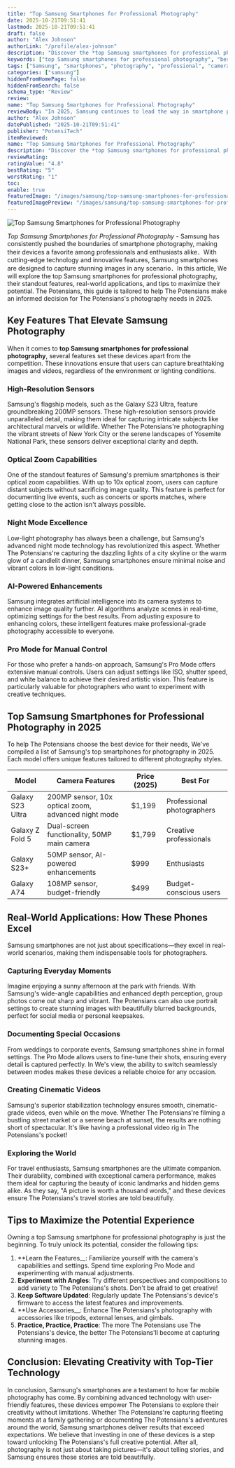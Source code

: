 ```yaml
---
title: "Top Samsung Smartphones for Professional Photography"
date: 2025-10-21T09:51:41
lastmod: 2025-10-21T09:51:41
draft: false
author: "Alex Johnson"
authorLink: "/profile/alex-johnson"
description: "Discover the *top Samsung smartphones for professional photography* with stunning camera features, cutting-edge tech, and perfect shots every time."
keywords: ["top Samsung smartphones for professional photography", "best Samsung smartphones for photography 2025", "Samsung photography smartphones guide"]
tags: ["Samsung", "smartphones", "photography", "professional", "camera"]
categories: ["samsung"]
hiddenFromHomePage: false
hiddenFromSearch: false
schema_type: "Review"
review:
name: "Top Samsung Smartphones for Professional Photography"
reviewBody: "In 2025, Samsung continues to lead the way in smartphone photography with models that offer exceptional camera capabilities. This review highlights the top Samsung smartphones for professional photography, focusing on features like high-resolution sensors, optical zoom, and night mode excellence."
author: "Alex Johnson"
datePublished: "2025-10-21T09:51:41"
publisher: "PotensiTech"
itemReviewed:
name: "Top Samsung Smartphones for Professional Photography"
description: "Discover the *top Samsung smartphones for professional photography* with stunning camera features, cutting-edge tech, and perfect shots every time."
reviewRating:
ratingValue: "4.8"
bestRating: "5"
worstRating: "1"
toc:
enable: true
featuredImage: "/images/samsung/top-samsung-smartphones-for-professional-photography.jpg"
featuredImagePreview: "/images/samsung/top-samsung-smartphones-for-professional-photography.jpg"
---
```


![Top Samsung Smartphones for Professional Photography](/images/samsung/top-samsung-smartphones-for-professional-photography.jpg)



*Top Samsung Smartphones for Professional Photography* - Samsung has consistently pushed the boundaries of smartphone photography, making their devices a favorite among professionals and enthusiasts alike．With cutting-edge technology and innovative features, Samsung smartphones are designed to capture stunning images in any scenario．In this article, We will explore the top Samsung smartphones for professional photography, their standout features, real-world applications, and tips to maximize their potential. The Potensians, this guide is tailored to help The Potensians make an informed decision for The Potensians's photography needs in 2025.

## Key Features That Elevate Samsung Photography

When it comes to **top Samsung smartphones for professional photography**, several features set these devices apart from the competition. These innovations ensure that users can capture breathtaking images and videos, regardless of the environment or lighting conditions.

### High-Resolution Sensors

Samsung's flagship models, such as the Galaxy S23 Ultra, feature groundbreaking 200MP sensors. These high-resolution sensors provide unparalleled detail, making them ideal for capturing intricate subjects like architectural marvels or wildlife. Whether The Potensians're photographing the vibrant streets of New York City or the serene landscapes of Yosemite National Park, these sensors deliver exceptional clarity and depth.

### Optical Zoom Capabilities

One of the standout features of Samsung's premium smartphones is their optical zoom capabilities. With up to 10x optical zoom, users can capture distant subjects without sacrificing image quality. This feature is perfect for documenting live events, such as concerts or sports matches, where getting close to the action isn't always possible.

### Night Mode Excellence

Low-light photography has always been a challenge, but Samsung's advanced night mode technology has revolutionized this aspect. Whether The Potensians're capturing the dazzling lights of a city skyline or the warm glow of a candlelit dinner, Samsung smartphones ensure minimal noise and vibrant colors in low-light conditions.

### AI-Powered Enhancements

Samsung integrates artificial intelligence into its camera systems to enhance image quality further. AI algorithms analyze scenes in real-time, optimizing settings for the best results. From adjusting exposure to enhancing colors, these intelligent features make professional-grade photography accessible to everyone.

### Pro Mode for Manual Control

For those who prefer a hands-on approach, Samsung's Pro Mode offers extensive manual controls. Users can adjust settings like ISO, shutter speed, and white balance to achieve their desired artistic vision. This feature is particularly valuable for photographers who want to experiment with creative techniques.

## Top Samsung Smartphones for Professional Photography in 2025

To help The Potensians choose the best device for their needs, We've compiled a list of Samsung's top smartphones for photography in 2025. Each model offers unique features tailored to different photography styles.

<div class="table-responsive">
<table class="html-table">
<thead>
<tr>
<th>Model</th>
<th>Camera Features</th>
<th>Price (2025)</th>
<th>Best For</th>
</tr>
</thead>
<tbody>
<tr>
<td>Galaxy S23 Ultra</td>
<td>200MP sensor, 10x optical zoom, advanced night mode</td>
<td>$1,199</td>
<td>Professional photographers</td>
</tr>
<tr>
<td>Galaxy Z Fold 5</td>
<td>Dual-screen functionality, 50MP main camera</td>
<td>$1,799</td>
<td>Creative professionals</td>
</tr>
<tr>
<td>Galaxy S23+</td>
<td>50MP sensor, AI-powered enhancements</td>
<td>$999</td>
<td>Enthusiasts</td>
</tr>
<tr>
<td>Galaxy A74</td>
<td>108MP sensor, budget-friendly</td>
<td>$499</td>
<td>Budget-conscious users</td>
</tr>
</tbody>
</table>
</div>

## Real-World Applications: How These Phones Excel

Samsung smartphones are not just about specifications—they excel in real-world scenarios, making them indispensable tools for photographers.

### Capturing Everyday Moments

Imagine enjoying a sunny afternoon at the park with friends. With Samsung's wide-angle capabilities and enhanced depth perception, group photos come out sharp and vibrant. The Potensians can also use portrait settings to create stunning images with beautifully blurred backgrounds, perfect for social media or personal keepsakes.

### Documenting Special Occasions

From weddings to corporate events, Samsung smartphones shine in formal settings. The Pro Mode allows users to fine-tune their shots, ensuring every detail is captured perfectly. In We's view, the ability to switch seamlessly between modes makes these devices a reliable choice for any occasion.

### Creating Cinematic Videos

Samsung's superior stabilization technology ensures smooth, cinematic-grade videos, even while on the move. Whether The Potensians're filming a bustling street market or a serene beach at sunset, the results are nothing short of spectacular. It's like having a professional video rig in The Potensians's pocket!

### Exploring the World

For travel enthusiasts, Samsung smartphones are the ultimate companion. Their durability, combined with exceptional camera performance, makes them ideal for capturing the beauty of iconic landmarks and hidden gems alike. As they say, "A picture is worth a thousand words," and these devices ensure The Potensians's travel stories are told beautifully.

## Tips to Maximize the Potential Experience

Owning a top Samsung smartphone for professional photography is just the beginning. To truly unlock its potential, consider the following tips:

1. **Learn the Features__: Familiarize yourself with the camera's capabilities and settings. Spend time exploring Pro Mode and experimenting with manual adjustments.
2. **Experiment with Angles**: Try different perspectives and compositions to add variety to The Potensians's shots. Don't be afraid to get creative!
3. **Keep Software Updated**: Regularly update The Potensians's device's firmware to access the latest features and improvements.
4. **Use Accessories__: Enhance The Potensians's photography with accessories like tripods, external lenses, and gimbals.
5. **Practice, Practice, Practice**: The more The Potensians use The Potensians's device, the better The Potensians'll become at capturing stunning images.

## Conclusion: Elevating Creativity with Top-Tier Technology

In conclusion, Samsung's smartphones are a testament to how far mobile photography has come. By combining advanced technology with user-friendly features, these devices empower The Potensians to explore their creativity without limitations. Whether The Potensians're capturing fleeting moments at a family gathering or documenting The Potensians's adventures around the world, Samsung smartphones deliver results that exceed expectations. We believe that investing in one of these devices is a step toward unlocking The Potensians's full creative potential. After all, photography is not just about taking pictures—it's about telling stories, and Samsung ensures those stories are told beautifully.